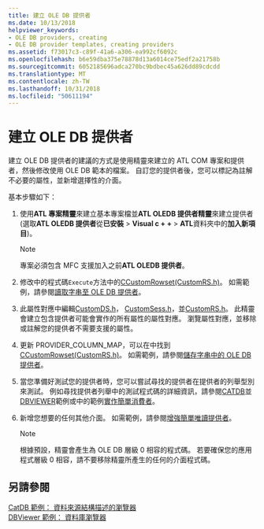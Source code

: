 ```yaml
---
title: 建立 OLE DB 提供者
ms.date: 10/13/2018
helpviewer_keywords:
- OLE DB providers, creating
- OLE DB provider templates, creating providers
ms.assetid: f73017c3-c89f-41a6-a306-ea992cf6092c
ms.openlocfilehash: b6e59dba375e78878d13a6014ce75edf2a21758b
ms.sourcegitcommit: 6052185696adca270bc9bdbec45a626dd89cdcdd
ms.translationtype: MT
ms.contentlocale: zh-TW
ms.lasthandoff: 10/31/2018
ms.locfileid: "50611194"
---
```

# <a name="creating-an-ole-db-provider"></a>建立 OLE DB 提供者

建立 OLE DB 提供者的建議的方式是使用精靈來建立的 ATL COM 專案和提供者，然後修改使用 OLE DB 範本的檔案。 自訂您的提供者後，您可以標記為註解不必要的屬性，並新增選擇性的介面。

基本步驟如下：

1. 使用**ATL 專案精靈**來建立基本專案檔並**ATL OLEDB 提供者精靈**來建立提供者 (選取**ATL OLEDB 提供者**從**已安裝** > **Visual c + +** > **ATL**資料夾中的**加入新項目**)。

   > [!NOTE]
   > 專案必須包含 MFC 支援加入之前**ATL OLEDB 提供者**。

1. 修改中的程式碼`Execute`方法中的[CCustomRowset(CustomRS.h)](cmyproviderrowset-myproviderrs-h.md)。 如需範例，請參閱[讀取字串至 OLE DB 提供者](../../data/oledb/reading-strings-into-the-ole-db-provider.md)。

1. 此屬性對應中編輯[CustomDS.h](cmyprovidersource-myproviderds-h.md)， [CustomSess.h](cmyprovidersession-myprovidersess-h.md)，並[CustomRS.h](cmyproviderrowset-myproviderrs-h.md)。 此精靈會建立包含提供者可能會實作的所有屬性的屬性對應。 瀏覽屬性對應，並移除或註解您的提供者不需要支援的屬性。

1. 更新 PROVIDER_COLUMN_MAP，可以在中找到[CCustomRowset(CustomRS.h)](cmyproviderrowset-myproviderrs-h.md)。 如需範例，請參閱[儲存字串中的 OLE DB 提供者](../../data/oledb/storing-strings-in-the-ole-db-provider.md)。

1. 當您準備好測試您的提供者時，您可以嘗試尋找的提供者在提供者的列舉型別來測試。 例如尋找提供者列舉中的測試程式碼的詳細資訊，請參閱[CATDB](https://github.com/Microsoft/VCSamples/tree/master/VC2008Samples/ATL/OLEDB/Consumer/catdb)並[DBVIEWER](https://github.com/Microsoft/VCSamples/tree/master/VC2008Samples/ATL/OLEDB/Consumer/dbviewer)範例或中的範例[實作簡單消費者](../../data/oledb/implementing-a-simple-consumer.md)。

1. 新增您想要的任何其他介面。 如需範例，請參閱[增強簡單唯讀提供者](../../data/oledb/enhancing-the-simple-read-only-provider.md)。

   > [!NOTE]
   > 根據預設，精靈會產生為 OLE DB 層級 0 相容的程式碼。 若要確保您的應用程式層級 0 相容，請不要移除精靈所產生的任何的介面程式碼。

## <a name="see-also"></a>另請參閱

[CatDB 範例： 資料來源結構描述的瀏覽器](https://github.com/Microsoft/VCSamples/tree/master/VC2008Samples/ATL/OLEDB/Consumer/catdb)<br/>
[DBViewer 範例： 資料庫瀏覽器](https://github.com/Microsoft/VCSamples/tree/master/VC2008Samples/ATL/OLEDB/Consumer/dbviewer)
